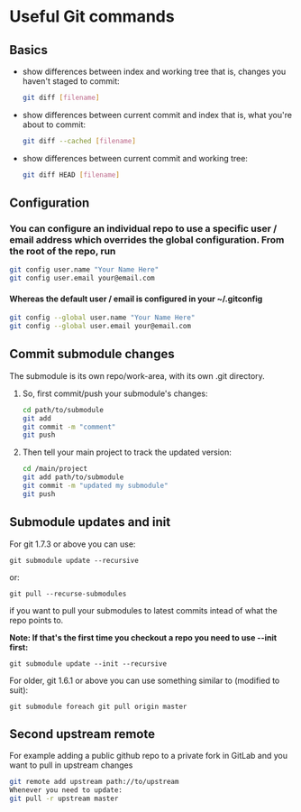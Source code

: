 # Useful Git commands

## Basics

* show differences between index and working tree that is, changes you haven't staged to commit:
  ``` bash
  git diff [filename]
  ```

* show differences between current commit and index that is, what you're about to commit:
  ``` bash
  git diff --cached [filename]
  ```

* show differences between current commit and working tree:
  ``` bash
  git diff HEAD [filename]
  ```

## Configuration

### You can configure an individual repo to use a specific user / email address which overrides the global configuration. From the root of the repo, run

```bash
git config user.name "Your Name Here"
git config user.email your@email.com
```

#### Whereas the default user / email is configured in your ~/.gitconfig

```bash
git config --global user.name "Your Name Here"
git config --global user.email your@email.com
```

## Commit submodule changes

The submodule is its own repo/work-area, with its own .git directory.

1. So, first commit/push your submodule's changes:
    ```bash
    cd path/to/submodule
    git add
    git commit -m "comment"
    git push
    ```

1. Then tell your main project to track the updated version:
    ``` bash
    cd /main/project
    git add path/to/submodule
    git commit -m "updated my submodule"
    git push
    ```

## Submodule updates and init

For git 1.7.3 or above you can use:

`git submodule update --recursive`

or:

`git pull --recurse-submodules`

if you want to pull your submodules to latest commits intead of what the repo points to.

**Note: If that's the first time you checkout a repo you need to use --init first:**

`git submodule update --init --recursive`

For older, git 1.6.1 or above you can use something similar to (modified to suit):

`git submodule foreach git pull origin master`


## Second upstream remote

For example adding a public github repo to a private fork in GitLab and you want to pull in upstream changes

```bash
git remote add upstream path://to/upstream
Whenever you need to update:
git pull -r upstream master
```
